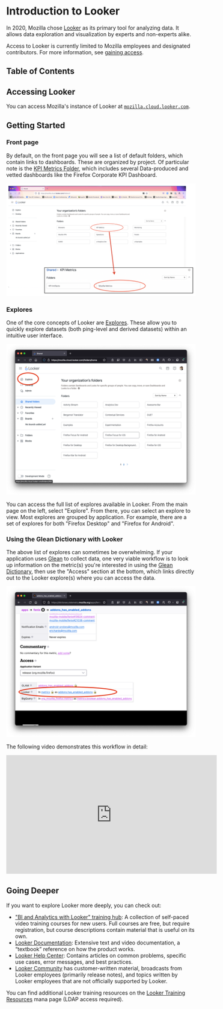 # Introduction to Looker

In 2020, Mozilla chose [Looker](https://looker.com/) as its primary tool for analyzing data.
It allows data exploration and visualization by experts and non-experts alike.

Access to Looker is currently limited to Mozilla employees and designated contributors. For more information, see [gaining access](../../concepts/gaining_access.md).

## Table of Contents

<!-- toc -->

## Accessing Looker

You can access Mozilla's instance of Looker at [`mozilla.cloud.looker.com`](https://mozilla.cloud.looker.com).

## Getting Started

### Front page

By default, on the front page you will see a list of default folders, which contain links to dashboards.
These are organized by project.
Of particular note is the [KPI Metrics Folder](https://mozilla.cloud.looker.com/folders/706), which includes several Data-produced and vetted dashboards like the Firefox Corporate KPI Dashboard.

![](../../assets/Looker_screenshots/front-page.png)

[mozilla metrics folder]: https://mozilla.cloud.looker.com/folders/63

### Explores

One of the core concepts of Looker are [Explores].
These allow you to quickly explore datasets (both ping-level and derived datasets) within an intuitive user interface.

![](../../assets/Looker_screenshots/explores.png)

You can access the full list of explores available in Looker.
From the main page on the left, select "Explore".
From there, you can select an explore to view.
Most explores are grouped by application.
For example, there are a set of explores for both "Firefox Desktop" and "Firefox for Android".

[explores]: https://docs.looker.com/exploring-data/exploring-data

### Using the Glean Dictionary with Looker

The above list of explores can sometimes be overwhelming.
If your application uses [Glean] to collect data, one very viable workflow is to look up information on the metric(s) you're interested in using the [Glean Dictionary], then use the "Access" section at the bottom, which links directly out to the Looker explore(s) where you can access the data.

![](../../assets/Looker_screenshots/glean-dictionary-links.png)

The following video demonstrates this workflow in detail:

<center>
<iframe width="560" height="315" src="https://www.youtube.com/embed/B635wgZy7Iw" title="YouTube video player" frameborder="0" allow="accelerometer; autoplay; clipboard-write; encrypted-media; gyroscope; picture-in-picture" allowfullscreen></iframe>
</center>
  
[glean]: ../../concepts/glean/glean.md
[glean dictionary]: ../analysis/glean_dictionary.md

## Going Deeper

If you want to explore Looker more deeply, you can check out:

- ["BI and Analytics with Looker" training hub](https://www.cloudskillsboost.google/journeys/28): A collection of self-paced video training courses for new users. Full courses are free, but require registration, but course descriptions contain material that is useful on its own.
- [Looker Documentation](https://docs.looker.com/): Extensive text and video documentation, a “textbook” reference on how the product works.
- [Looker Help Center](https://help.looker.com/): Contains articles on common problems, specific use cases, error messages, and best practices.
- [Looker Community](https://community.looker.com/) has customer-written material, broadcasts from Looker employees (primarily release notes), and topics written by Looker employees that are not officially supported by Looker.

You can find additional Looker training resources on the [Looker Training Resources] mana page (LDAP access required).

[looker training resources]: https://mana.mozilla.org/wiki/display/DATA/Looker+Training+Resources
